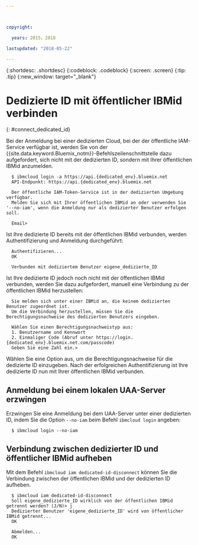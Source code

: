 ```yaml
---



copyright:

  years: 2015，2018

lastupdated: "2018-05-22"

---
```


{:shortdesc: .shortdesc}
{:codeblock: .codeblock}
{:screen: .screen}
{:tip: .tip}
{:new_window: target="_blank"}

# Dedizierte ID mit öffentlicher IBMid verbinden
{: #connect_dedicated_id}

Bei der Anmeldung bei einer dedizierten Cloud, bei der der öffentliche IAM-Service verfügbar ist, werden Sie von der {{site.data.keyword.Bluemix_notm}}-Befehlszeilenschnittstelle dazu aufgefordert, sich nicht mit der dedizierten ID, sondern mit Ihrer öffentlichen IBMid anzumelden.


```
  $ ibmcloud login -a https://api.{dedicated_env}.bluemix.net
  API-Endpunkt: https://api.{dedicated_env}.bluemix.net

  Der öffentliche IAM-Token-Service ist in der dedizierten Umgebung verfügbar.
  Melden Sie sich mit Ihrer öffentlichen IBMid an oder verwenden Sie '--no-iam', wenn die Anmeldung nur als dedizierter Benutzer erfolgen soll.

  Email>
```

Ist Ihre dedizierte ID bereits mit der öffentlichen IBMid verbunden, werden Authentifizierung und Anmeldung durchgeführt:

```
  Authentifizieren...
  OK

  Verbunden mit dediziertem Benutzer eigene_dedizierte_ID
```

Ist Ihre dedizierte ID jedoch noch nicht mit der öffentlichen IBMid verbunden, werden Sie dazu aufgefordert, manuell eine Verbindung zu der öffentlichen IBMid herzustellen:

```
  Sie melden sich unter einer IBMid an, die keinem dedizierten Benutzer zugeordnet ist.
  Um die Verbindung herzustellen, müssen Sie die Berechtigungsnachweise des dedizierten Benutzers eingeben.

  Wählen Sie einen Berechtigungsnachweistyp aus:
  1. Benutzername und Kennwort
  2. Einmaliger Code (Abruf unter https://login.{dedicated_env}.bluemix.net.com/passcode)
  Geben Sie eine Zahl ein.>
```

Wählen Sie eine Option aus, um die Berechtigungsnachweise für die dedizierte ID einzugeben. Nach der erfolgreichen Authentifizierung ist Ihre dedizierte ID nun mit Ihrer öffentlichen IBMid verbunden.

## Anmeldung bei einem lokalen UAA-Server erzwingen

Erzwingen Sie eine Anmeldung bei dem UAA-Server unter einer dedizierten ID, indem Sie die Option `--no-iam` beim Befehl `ibmcloud login` angeben:

```
  $ ibmcloud login --no-iam
```

## Verbindung zwischen dedizierter ID und öffentlicher IBMid aufheben 

Mit dem Befehl `ibmcloud iam dedicated-id-disconnect` können Sie die Verbindung zwischen der öffentlichen IBMid und der dedizierten ID aufheben.

```
  $ ibmcloud iam dedicated-id-disconnect
  Soll eigene_dedizierte_ID wirklich von der öffentlichen IBMid getrennt werden? (J/N)> j
  Dedizierter Benutzer 'eigene_dedizierte_ID' wird von öffentlicher IBMid getrennt...
  OK

  Abmelden...
  OK
```
